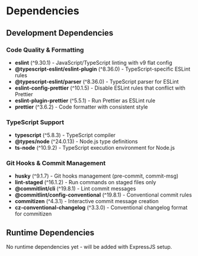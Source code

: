 # Dependencies

## Development Dependencies

### Code Quality & Formatting
- **eslint** (^9.30.1) - JavaScript/TypeScript linting with v9 flat config
- **@typescript-eslint/eslint-plugin** (^8.36.0) - TypeScript-specific ESLint rules  
- **@typescript-eslint/parser** (^8.36.0) - TypeScript parser for ESLint
- **eslint-config-prettier** (^10.1.5) - Disable ESLint rules that conflict with Prettier
- **eslint-plugin-prettier** (^5.5.1) - Run Prettier as ESLint rule
- **prettier** (^3.6.2) - Code formatter with consistent style

### TypeScript Support  
- **typescript** (^5.8.3) - TypeScript compiler
- **@types/node** (^24.0.13) - Node.js type definitions
- **ts-node** (^10.9.2) - TypeScript execution environment for Node.js

### Git Hooks & Commit Management
- **husky** (^9.1.7) - Git hooks management (pre-commit, commit-msg)
- **lint-staged** (^16.1.2) - Run commands on staged files only
- **@commitlint/cli** (^19.8.1) - Lint commit messages  
- **@commitlint/config-conventional** (^19.8.1) - Conventional commit rules
- **commitizen** (^4.3.1) - Interactive commit message creation
- **cz-conventional-changelog** (^3.3.0) - Conventional changelog format for commitizen

## Runtime Dependencies

No runtime dependencies yet - will be added with ExpressJS setup.
